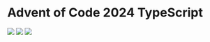 # Advent of Code 2024 TypeScript

![](https://img.shields.io/badge/2024%20📅-orange) ![](https://img.shields.io/badge/Stars%20⭐-17-yellow) ![](https://img.shields.io/badge/Days%20completed-6-red)
